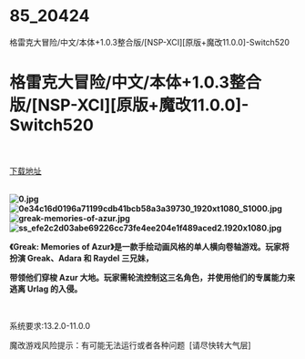 # 85_20424
格雷克大冒险/中文/本体+1.0.3整合版/[NSP-XCI][原版+魔改11.0.0]-Switch520
# 格雷克大冒险/中文/本体+1.0.3整合版/[NSP-XCI][原版+魔改11.0.0]-Switch520
 <br/></br>
[下载地址](https://www.switch520.cc/article/20424 "下载地址")
<br/></br>

<p><strong><img title="0.jpg" src="https://www.switch520.cc/muke_img/2021_07_21_887d25098c532.jpg" alt="0.jpg"></strong><br>
<strong><img title="0e34c16d0196a71199cdb41bcb58a3a39730_1920xt1080_S1000.jpg" src="https://www.switch520.cc/muke_img/2021_07_21_6c1d3dce653db.jpg" alt="0e34c16d0196a71199cdb41bcb58a3a39730_1920xt1080_S1000.jpg"></strong><br>
<strong><img title="greak-memories-of-azur.jpg" src="https://www.switch520.cc/muke_img/2021_07_21_efe793944f120.jpg" alt="greak-memories-of-azur.jpg"></strong><br>
<strong><img title="ss_efe2c2d03abe69226cc73fe4ee204e1f489aced2.1920x1080.jpg" src="https://www.switch520.cc/muke_img/2021_07_21_b5d72ec94fafb.jpg" alt="ss_efe2c2d03abe69226cc73fe4ee204e1f489aced2.1920x1080.jpg">&nbsp;</strong></p>
<p><strong>《Greak: Memories of Azur》是一款手绘动画风格的单人横向卷轴游戏。玩家将扮演 Greak、Adara 和 Raydel 三兄妹，</strong></p>
<p><strong>带领他们穿梭 Azur 大地。玩家需轮流控制这三名角色，并使用他们的专属能力来逃离 Urlag 的入侵。</strong></p>
<p>&nbsp;</p>
<p>系统要求:13.2.0-11.0.0</p>
<p>魔改游戏风险提示：有可能无法运行或者各种问题 &nbsp;[请尽快转大气层]</p>



